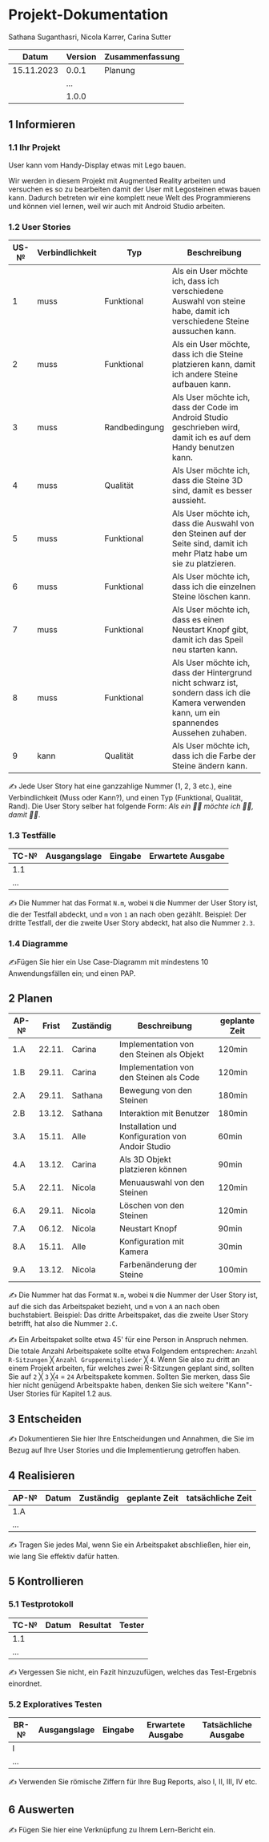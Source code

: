# Projekt-Dokumentation

Sathana Suganthasri, Nicola Karrer, Carina Sutter


| Datum | Version | Zusammenfassung                                              |
| ----- | ------- | ------------------------------------------------------------ |
| 15.11.2023 | 0.0.1 | Planung |
|       | ...     |                                                              |
|       | 1.0.0   |                                                              |

## 1 Informieren

### 1.1 Ihr Projekt

User kann vom Handy-Display etwas mit Lego bauen.

Wir werden in diesem Projekt mit Augmented Reality arbeiten und versuchen es so zu bearbeiten damit der User mit Legosteinen etwas bauen kann. Dadurch betreten wir eine komplett neue Welt des Programmierens und können viel lernen, weil wir auch mit Android Studio arbeiten.

### 1.2 User Stories

| US-№ | Verbindlichkeit | Typ        | Beschreibung                       |
| ---- | --------------- | ------------- | ---------------------------------- |
| 1    |  muss           | Funktional    | Als ein User möchte ich, dass ich verschiedene Auswahl von steine habe, damit ich verschiedene Steine aussuchen kann. |
| 2    | muss            | Funktional    | Als ein User möchte, dass ich die Steine platzieren kann, damit ich andere Steine aufbauen kann. |
| 3    | muss            | Randbedingung | Als User möchte ich, dass der Code im Android Studio geschrieben wird, damit ich es auf dem Handy benutzen kann. |
| 4    | muss            | Qualität      | Als User möchte ich, dass die Steine 3D sind, damit es besser aussieht. |
| 5    | muss            | Funktional | Als User möchte ich, dass die Auswahl von den Steinen auf der Seite sind, damit ich mehr Platz habe um sie zu platzieren. |
| 6    | muss            | Funktional | Als User möchte ich, dass ich die einzelnen Steine löschen kann. |
| 7    | muss            | Funktional | Als User möchte ich, dass es einen Neustart Knopf gibt, damit ich das Speil neu starten kann. |
| 8    | muss            | Funktional | Als User möchte ich, dass der Hintergrund nicht schwarz ist, sondern dass ich die Kamera verwenden kann, um ein spannendes Aussehen zuhaben. |
| 9    | kann            | Qualität   | Als User möchte ich, dass ich die Farbe der Steine ändern kann. |


✍️ Jede User Story hat eine ganzzahlige Nummer (1, 2, 3 etc.), eine Verbindlichkeit (Muss oder Kann?), und einen Typ (Funktional, Qualität, Rand). Die User Story selber hat folgende Form: *Als ein 🤷‍♂️ möchte ich 🤷‍♂️, damit 🤷‍♂️*.

### 1.3 Testfälle

| TC-№ | Ausgangslage | Eingabe | Erwartete Ausgabe |
| ---- | ------------ | ------- | ----------------- |
| 1.1  |              |         |                   |
| ...  |              |         |                   |

✍️ Die Nummer hat das Format `N.m`, wobei `N` die Nummer der User Story ist, die der Testfall abdeckt, und `m` von `1` an nach oben gezählt. Beispiel: Der dritte Testfall, der die zweite User Story abdeckt, hat also die Nummer `2.3`.

### 1.4 Diagramme

✍️Fügen Sie hier ein Use Case-Diagramm mit mindestens 10 Anwendungsfällen ein; und einen PAP.

## 2 Planen

| AP-№ | Frist | Zuständig | Beschreibung | geplante Zeit |
| ---- | ----- | --------- | ------------ | ------------- |
| 1.A  | 22.11. | Carina | Implementation von den Steinen als Objekt | 120min |
| 1.B  | 29.11. | Carina | Implementation von den Steinen als Code | 120min |
| 2.A  | 29.11. | Sathana | Bewegung von den Steinen | 180min |
| 2.B  | 13.12. | Sathana | Interaktion mit Benutzer | 180min |
| 3.A  | 15.11. | Alle | Installation und Konfiguration von Andoir Studio | 60min |
| 4.A  | 13.12. | Carina | Als 3D Objekt platzieren können | 90min |
| 5.A  | 22.11. | Nicola | Menuauswahl von den Steinen | 120min |
| 6.A  | 29.11. | Nicola | Löschen von den Steinen | 120min |
| 7.A  | 06.12. | Nicola | Neustart Knopf | 90min |
| 8.A  | 15.11. | Alle | Konfiguration mit Kamera | 30min |
| 9.A  | 13.12. | Nicola | Farbenänderung der Steine | 100min |

✍️ Die Nummer hat das Format `N.m`, wobei `N` die Nummer der User Story ist, auf die sich das Arbeitspaket bezieht, und `m` von `A` an nach oben buchstabiert. Beispiel: Das dritte Arbeitspaket, das die zweite User Story betrifft, hat also die Nummer `2.C`.

✍️ Ein Arbeitspaket sollte etwa 45' für eine Person in Anspruch nehmen. Die totale Anzahl Arbeitspakete sollte etwa Folgendem entsprechen: `Anzahl R-Sitzungen` ╳ `Anzahl Gruppenmitglieder` ╳ `4`. Wenn Sie also zu dritt an einem Projekt arbeiten, für welches zwei R-Sitzungen geplant sind, sollten Sie auf `2` ╳ `3` ╳`4` = `24` Arbeitspakete kommen. Sollten Sie merken, dass Sie hier nicht genügend Arbeitspakte haben, denken Sie sich weitere "Kann"-User Stories für Kapitel 1.2 aus.

## 3 Entscheiden

✍️ Dokumentieren Sie hier Ihre Entscheidungen und Annahmen, die Sie im Bezug auf Ihre User Stories und die Implementierung getroffen haben.

## 4 Realisieren

| AP-№ | Datum | Zuständig | geplante Zeit | tatsächliche Zeit |
| ---- | ----- | --------- | ------------- | ----------------- |
| 1.A  |       |           |               |                   |
| ...  |       |           |               |                   |

✍️ Tragen Sie jedes Mal, wenn Sie ein Arbeitspaket abschließen, hier ein, wie lang Sie effektiv dafür hatten.

## 5 Kontrollieren

### 5.1 Testprotokoll

| TC-№ | Datum | Resultat | Tester |
| ---- | ----- | -------- | ------ |
| 1.1  |       |          |        |
| ...  |       |          |        |

✍️ Vergessen Sie nicht, ein Fazit hinzuzufügen, welches das Test-Ergebnis einordnet.

### 5.2 Exploratives Testen

| BR-№ | Ausgangslage | Eingabe | Erwartete Ausgabe | Tatsächliche Ausgabe |
| ---- | ------------ | ------- | ----------------- | -------------------- |
| I    |              |         |                   |                      |
| ...  |              |         |                   |                      |

✍️ Verwenden Sie römische Ziffern für Ihre Bug Reports, also I, II, III, IV etc.

## 6 Auswerten

✍️ Fügen Sie hier eine Verknüpfung zu Ihrem Lern-Bericht ein.
